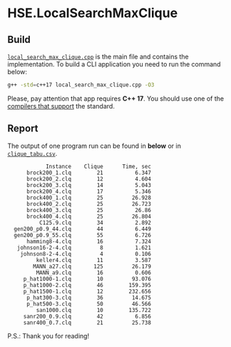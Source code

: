 # HSE.LocalSearchMaxClique

## Build


[`local_search_max_clique.cpp`](./local_search_max_clique.cpp) is the main file and contains the implementation. To build a CLI application you need to run the command below:

```bash
g++ -std=c++17 local_search_max_clique.cpp -O3
```

Please, pay attention that app requires **C++ 17**. You should use one of the [compilers that support](https://en.cppreference.com/w/cpp/compiler_support/17) the standard.

## Report

The output of one program run can be found in **below** or in [`clique_tabu.csv`](./clique_tabu.csv).

```text
            Instance    Clique      Time, sec
      brock200_1.clq        21          6.347
      brock200_2.clq        12          4.604
      brock200_3.clq        14          5.043
      brock200_4.clq        17          5.346
      brock400_1.clq        25         26.928
      brock400_2.clq        25         26.723
      brock400_3.clq        25          26.86
      brock400_4.clq        25         26.804
          C125.9.clq        34          2.892
  gen200_p0.9_44.clq        44          6.449
  gen200_p0.9_55.clq        55          6.726
      hamming8-4.clq        16          7.324
   johnson16-2-4.clq         8          1.621
    johnson8-2-4.clq         4          0.106
         keller4.clq        11          3.587
        MANN_a27.clq       125         26.179
         MANN_a9.clq        16          0.606
     p_hat1000-1.clq        10         93.076
     p_hat1000-2.clq        46        159.395
     p_hat1500-1.clq        12        232.656
      p_hat300-3.clq        36         14.675
      p_hat500-3.clq        50         46.566
         san1000.clq        10        135.722
     sanr200_0.9.clq        42          6.856
     sanr400_0.7.clq        21         25.738
```
P.S.: Thank you for reading!
